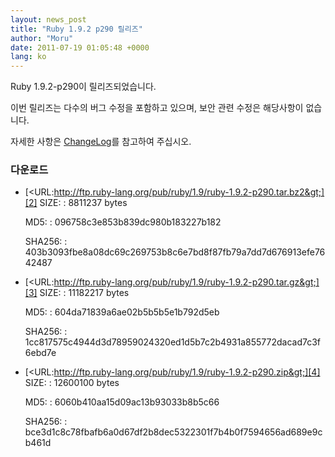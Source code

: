 ```yaml
---
layout: news_post
title: "Ruby 1.9.2 p290 릴리즈"
author: "Moru"
date: 2011-07-19 01:05:48 +0000
lang: ko
---
```


Ruby 1.9.2-p290이 릴리즈되었습니다.

이번 릴리즈는 다수의 버그 수정을 포함하고 있으며, 보안 관련 수정은 해당사항이 없습니다.

자세한 사항은 [ChangeLog][1]를 참고하여 주십시오.

### 다운로드

* [&lt;URL:http://ftp.ruby-lang.org/pub/ruby/1.9/ruby-1.9.2-p290.tar.bz2&gt;][2]
  SIZE:
  : 8811237 bytes

  MD5:
  : 096758c3e853b839dc980b183227b182

  SHA256:
  : 403b3093fbe8a08dc69c269753b8c6e7bd8f87fb79a7dd7d676913efe7642487

* [&lt;URL:http://ftp.ruby-lang.org/pub/ruby/1.9/ruby-1.9.2-p290.tar.gz&gt;][3]
  SIZE:
  : 11182217 bytes

  MD5:
  : 604da71839a6ae02b5b5b5e1b792d5eb

  SHA256:
  : 1cc817575c4944d3d78959024320ed1d5b7c2b4931a855772dacad7c3f6ebd7e

* [&lt;URL:http://ftp.ruby-lang.org/pub/ruby/1.9/ruby-1.9.2-p290.zip&gt;][4]
  SIZE:
  : 12600100 bytes

  MD5:
  : 6060b410aa15d09ac13b93033b8b5c66

  SHA256:
  : bce3d1c8c78fbafb6a0d67df2b8dec5322301f7b4b0f7594656ad689e9cb461d



[1]: http://svn.ruby-lang.org/repos/ruby/tags/v1_9_2_290/ChangeLog
[2]: http://ftp.ruby-lang.org/pub/ruby/1.9/ruby-1.9.2-p290.tar.bz2
[3]: http://ftp.ruby-lang.org/pub/ruby/1.9/ruby-1.9.2-p290.tar.gz
[4]: http://ftp.ruby-lang.org/pub/ruby/1.9/ruby-1.9.2-p290.zip
